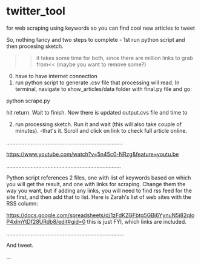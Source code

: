 twitter_tool
============

for web scraping using keywords so you can find cool new articles to tweet

So, nothing fancy and two steps to complete - 1st run python script and then procesing sketch.

>>it takes some time for both, since there are million links to grab from<<
(maybe you want to remove some?)

00. have to have internet connection
01. run python script to generate .csv file that processing will read.
In terminal, navigate to show_articles/data folder with final.py file and go:

python scrape.py

hit return. Wait to finish. Now there is updated output.cvs file and time to

02. run processing sketch. 
Run it and wait (this will also take couple of minutes). 
-that's it. Scroll and click on link to check full article online. 


............................................................................

https://www.youtube.com/watch?v=5n45c0-NRzg&feature=youtu.be

...........................................................................


Python script references 2 files, one with list of keywords based on which you will get the result, and one with links for scraping. Change them the way you want, but if adding any links, you will need to find rss feed for the site first, and then add that to list. Here is Zarah's list of web sites with the RSS column: 

https://docs.google.com/spreadsheets/d/1zFdKZGFbtg5GBi6YynuN5i82qloP4xlmYtDf28URdb8/edit#gid=0
this is just FYI, which links are included.

.............................................................................

And tweet. 

...
